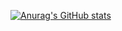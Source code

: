 [![Anurag's GitHub stats](https://github-readme-stats.vercel.app/api?username=juliancroeze)](https://github.com/anuraghazra/github-readme-stats)

